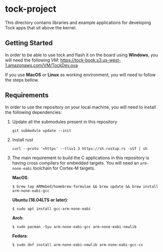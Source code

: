 # tock-project
This directory contains libraries and example applications for developing 
Tock apps that sit above the kernel.

## Getting Started
In order to be able to use tock and flash it on the board using **Windows**, you will need the following VM:
https://tock-book.s3.us-west-1.amazonaws.com/VM/TockDev.ova

If you use **MacOS** or **Linux** as working environment, you will need to follow the steps bellow.

## Requirements

In order to use the repository on your local machine, you will need to install the following dependencies:

1. Update all the submodules present in this repository
    ```
    git submodule update --init
    ```

2. Install rust
    
    ```
    curl --proto '=https' --tlsv1.3 https://sh.rustup.rs -sSf | sh
    ```

3. The main requirement to build the C applications in this repository is having
   cross compilers for embedded targets. You will need an `arm-none-eabi`
   toolchain for Cortex-M targets.

   **MacOS**:
   ```
   $ brew tap ARMmbed/homebrew-formulae && brew update && brew install arm-none-eabi-gcc
   ```

   **Ubuntu (18.04LTS or later)**:
   ```
   $ sudo apt install gcc-arm-none-eabi
   ```

   **Arch**:
   ```
   $ sudo pacman -Syu arm-none-eabi-gcc arm-none-eabi-newlib
   ```

   **Fedora**:
   ```
   $ sudo dnf install arm-none-eabi-newlib arm-none-eabi-gcc-cs
   ```
